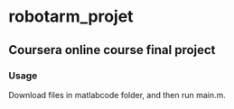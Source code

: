 # robotarm_projet
## Coursera online course final project
### Usage
Download files in matlabcode folder, and then run main.m.
